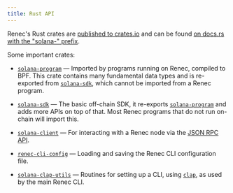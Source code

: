 ```yaml
---
title: Rust API
---
```


Renec's Rust crates are [published to crates.io][crates.io] and can be found
[on docs.rs with the "solana-" prefix][docs.rs].

[crates.io]: https://crates.io/search?q=solana-
[docs.rs]: https://docs.rs/releases/search?query=solana-

Some important crates:

- [`solana-program`] &mdash; Imported by programs running on Renec, compiled
  to BPF. This crate contains many fundamental data types and is re-exported from
  [`solana-sdk`], which cannot be imported from a Renec program.

- [`solana-sdk`] &mdash; The basic off-chain SDK, it re-exports
  [`solana-program`] and adds more APIs on top of that. Most Renec programs
  that do not run on-chain will import this.

- [`solana-client`] &mdash; For interacting with a Renec node via the
  [JSON RPC API](jsonrpc-api).

- [`renec-cli-config`] &mdash; Loading and saving the Renec CLI configuration
  file.

- [`solana-clap-utils`] &mdash; Routines for setting up a CLI, using [`clap`],
  as used by the main Renec CLI.

[`solana-program`]: https://docs.rs/solana-program
[`solana-sdk`]: https://docs.rs/solana-sdk
[`solana-client`]: https://docs.rs/solana-client
[`renec-cli-config`]: https://docs.rs/renec-cli-config
[`solana-clap-utils`]: https://docs.rs/solana-clap-utils
[`clap`]: https://docs.rs/clap
